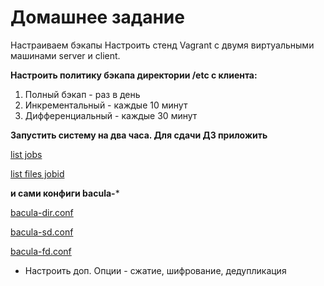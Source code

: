 # Домашнее задание
Настраиваем бэкапы
Настроить стенд Vagrant с двумя виртуальными машинами server и client.

**Настроить политику бэкапа директории /etc с клиента:**
1. Полный бэкап - раз в день
2. Инкрементальный - каждые 10 минут
3. Дифференциальный - каждые 30 минут

**Запустить систему на два часа. Для сдачи ДЗ приложить**

[list jobs](list_jobs.txt)

[list files jobid](list_files_jobid.txt)

**и сами конфиги bacula-***

[bacula-dir.conf](bacula-dir.conf)

[bacula-sd.conf](bacula-sd.conf)

[bacula-fd.conf](bacula-fd.conf)

* Настроить доп. Опции - сжатие, шифрование, дедупликация
